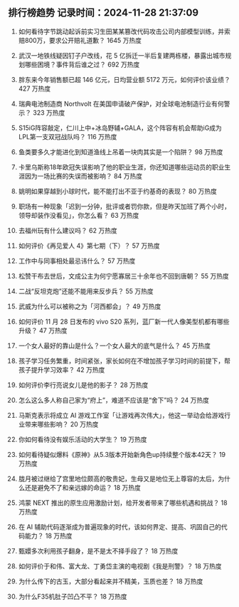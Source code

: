 
## 排行榜趋势 记录时间：2024-11-28 21:37:09
  
  1. 如何看待字节跳动起诉前实习生田某某篡改代码攻击公司内部模型训练，并索赔800万，要求公开赔礼道歉？ 1645 万热度
    
  2. 武汉一地铁线疑因钉子户改线，花 5 亿拆迁一半后复建两栋楼，暴露出城市规划哪些困境？事件背后谁之过？ 692 万热度
    
  3. 胖东来今年销售额已超 146 亿元，日均营业额 5172 万元，如何评价该业绩？ 427 万热度
    
  4. 瑞典电池制造商 Northvolt 在美国申请破产保护，对全球电池制造行业有何警示？ 323 万热度
    
  5. S15iG阵容敲定，仁川上中+冰岛野辅+GALA，这个阵容有机会帮助iG成为LPL第一支双冠战队吗？ 116 万热度
    
  6. 鱼类要多久才能进化到知道渔线上吊着一块肉其实是一个陷阱？ 98 万热度
    
  7. 卡里乌斯称18年欧冠失误影响了他的职业生涯，你还知道哪些运动员的职业生涯因为一场比赛的失误而被影响？ 84 万热度
    
  8. 姚明如果穿越到小球时代，能不能打出不亚于约基奇的表现？ 80 万热度
    
  9. 职场有一种现象「迟到一分钟，批评或者罚你款，但是昨天加班了两个小时，领导却装作没看见」，你怎么看？ 63 万热度
    
  10. 去福州玩有什么建议吗？ 62 万热度
    
  11. 如何评价《再见爱人 4》第七期（下）？ 57 万热度
    
  12. 工作中与同事相处最忌讳什么？ 57 万热度
    
  13. 松赞干布去世后，文成公主为何宁愿寡居三十余年也不回到唐朝？ 55 万热度
    
  14. 二战“反坦克炮”还能不能用来反步兵？ 55 万热度
    
  15. 武威为什么可以被称之为「河西都会」？ 49 万热度
    
  16. 如何评价 11 月 28 日发布的 vivo S20 系列，蓝厂新一代人像美型机都有哪些升级？ 47 万热度
    
  17. 一个女人最好的靠山是什么？一个女人最大的底气是什么？ 45 万热度
    
  18. 孩子学习任务繁重，时间紧张，家长如何在不增加孩子学习时间的前提下，帮孩子提升学习效率？ 42 万热度
    
  19. 如何评价李行亮说女儿是他的影子？ 28 万热度
    
  20. 怎么这么多人称自己家为“府上”，难道不应该是“舍下”吗？ 24 万热度
    
  21. 马斯克表示将成立 AI 游戏工作室「让游戏再次伟大」，他这一举动会给游戏行业带来哪些影响？ 20 万热度
    
  22. 你如何看待没有娱乐活动的大学生？ 19 万热度
    
  23. 如何看待疑似爆料《原神》从5.3版本开始新角色up持续整个版本42天？ 19 万热度
    
  24. 胧月被过继给了宫里地位颇高的敬贵妃，生母又是地位无上尊容的太后，为什么还是避免不了和亲远嫁的命运？ 18 万热度
    
  25. 鸿蒙 NEXT 推出的原生应用激励计划，给开发者带来了哪些机遇和挑战？ 18 万热度
    
  26. 在 AI 辅助代码逐渐成为普遍现象的时代，该如何界定、提高、巩固自己的代码能力？ 18 万热度
    
  27. 甄嬛多次利用孩子翻身，是不是太不择手段了？ 18 万热度
    
  28. 如何评价于和伟、富大龙、丁勇岱主演的电视剧《我是刑警》？ 18 万热度
    
  29. 为什么传下的古玉，大部分看起来并不精美，玉质也差？ 18 万热度
    
  30. 为什么F35机肚子凹凸不平？ 18 万热度
    
